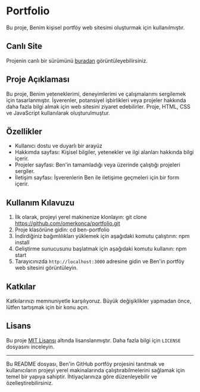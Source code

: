 # Portfolio     

Bu proje, Benim kişisel portföy web sitesimi oluşturmak için kullanılmıştır.
 
## Canlı Site

Projenin canlı bir sürümünü [buradan](https://www.bensportfolio.com) görüntüleyebilirsiniz.

## Proje Açıklaması

Bu proje, Benim yeteneklerimi, deneyimlerimi ve çalışmalarımı sergilemek için tasarlanmıştır. İşverenler, potansiyel işbirlikleri veya projeler hakkında daha fazla bilgi almak için web sitesini ziyaret edebilirler. Proje, HTML, CSS ve JavaScript kullanılarak oluşturulmuştur.

## Özellikler

- Kullanıcı dostu ve duyarlı bir arayüz
- Hakkımda sayfası: Kişisel bilgiler, yetenekler ve ilgi alanları hakkında bilgi içerir.
- Projeler sayfası: Ben'in tamamladığı veya üzerinde çalıştığı projeleri sergiler.
- İletişim sayfası: İşverenlerin Ben ile iletişime geçmeleri için bir form içerir.

## Kullanım Kılavuzu

1. İlk olarak, projeyi yerel makinenize klonlayın: git clone https://github.com/omerkonca/portfolio.git
2. Proje klasörüne gidin: cd ben-portfolio
3. İndirdiğiniz bağımlılıkları yüklemek için aşağıdaki komutu çalıştırın: npm install
4. Geliştirme sunucusunu başlatmak için aşağıdaki komutu kullanın: npm start
5. Tarayıcınızda `http://localhost:3000` adresine gidin ve Ben'in portföy web sitesini görüntüleyin.

## Katkılar

Katkılarınızı memnuniyetle karşılıyoruz. Büyük değişiklikler yapmadan önce, lütfen tartışmak için bir konu açın.

## Lisans

Bu proje [MIT Lisansı](LICENSE.txt) altında lisanslanmıştır. Daha fazla bilgi için `LICENSE` dosyasını inceleyin.

---

Bu README dosyası, Ben'in GitHub portföy projesini tanıtmak ve kullanıcıların projeyi yerel makinalarında çalıştırabilmelerini sağlamak için temel bir yapıya sahiptir. İhtiyaçlarınıza göre düzenleyebilir ve özelleştirebilirsiniz.


